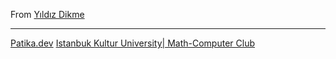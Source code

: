 From [Yıldız Dikme](https://www.youtube.com/watch?v=YnGO8kJAEqE)

***
[Patika.dev](https://app.patika.dev/)
[Istanbuk Kultur University| Math-Computer Club](https://www.instagram.com/ikumatematikbilgisayar/)